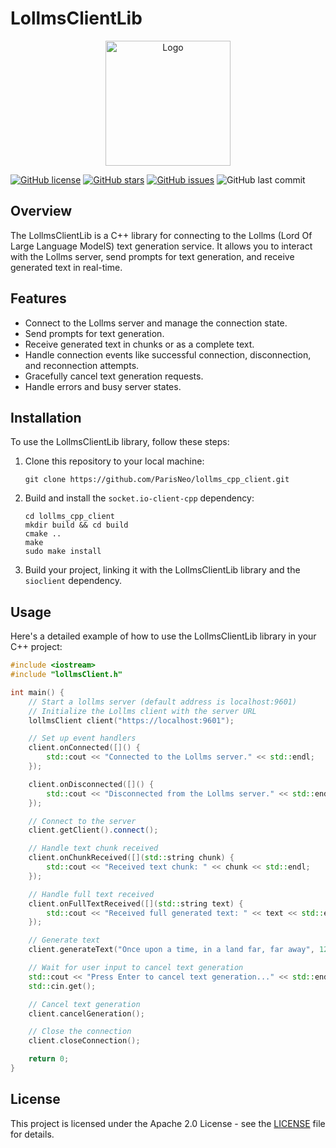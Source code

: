 # LollmsClientLib
<div align="center">
  <img src="https://github.com/ParisNeo/lollms/blob/main/lollms/assets/logo.png" alt="Logo" width="200" height="200">
</div>

[![GitHub license](https://img.shields.io/github/license/ParisNeo/lollms_cpp_client)](https://github.com/ParisNeo/lollms_cpp_client/blob/master/LICENSE)
[![GitHub stars](https://img.shields.io/github/stars/ParisNeo/lollms_cpp_client)](https://github.com/ParisNeo/lollms_cpp_client/stargazers)
[![GitHub issues](https://img.shields.io/github/issues/ParisNeo/lollms_cpp_client)](https://github.com/ParisNeo/lollms_cpp_client/issues)
![GitHub last commit](https://img.shields.io/github/last-commit/ParisNeo/lollms_cpp_client)

## Overview

The LollmsClientLib is a C++ library for connecting to the Lollms (Lord Of Large Language ModelS) text generation service. It allows you to interact with the Lollms server, send prompts for text generation, and receive generated text in real-time.

## Features

- Connect to the Lollms server and manage the connection state.
- Send prompts for text generation.
- Receive generated text in chunks or as a complete text.
- Handle connection events like successful connection, disconnection, and reconnection attempts.
- Gracefully cancel text generation requests.
- Handle errors and busy server states.

## Installation

To use the LollmsClientLib library, follow these steps:

1. Clone this repository to your local machine:

   ```shell
   git clone https://github.com/ParisNeo/lollms_cpp_client.git
   ```

2. Build and install the `socket.io-client-cpp` dependency:

   ```shell
   cd lollms_cpp_client
   mkdir build && cd build
   cmake ..
   make
   sudo make install
   ```

3. Build your project, linking it with the LollmsClientLib library and the `sioclient` dependency.

## Usage

Here's a detailed example of how to use the LollmsClientLib library in your C++ project:

```cpp
#include <iostream>
#include "lollmsClient.h"

int main() {
    // Start a lollms server (default address is localhost:9601)
    // Initialize the Lollms client with the server URL
    lollmsClient client("https://localhost:9601");

    // Set up event handlers
    client.onConnected([]() {
        std::cout << "Connected to the Lollms server." << std::endl;
    });

    client.onDisconnected([]() {
        std::cout << "Disconnected from the Lollms server." << std::endl;
    });

    // Connect to the server
    client.getClient().connect();

    // Handle text chunk received
    client.onChunkReceived([](std::string chunk) {
        std::cout << "Received text chunk: " << chunk << std::endl;
    });

    // Handle full text received
    client.onFullTextReceived([](std::string text) {
        std::cout << "Received full generated text: " << text << std::endl;
    });

    // Generate text
    client.generateText("Once upon a time, in a land far, far away", 128);

    // Wait for user input to cancel text generation
    std::cout << "Press Enter to cancel text generation..." << std::endl;
    std::cin.get();

    // Cancel text generation
    client.cancelGeneration();

    // Close the connection
    client.closeConnection();

    return 0;
}
```

## License

This project is licensed under the Apache 2.0 License - see the [LICENSE](LICENSE) file for details.
```
